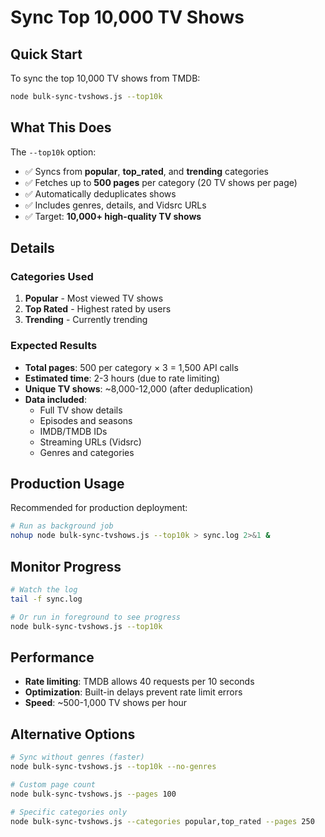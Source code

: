 # Sync Top 10,000 TV Shows

## Quick Start

To sync the top 10,000 TV shows from TMDB:

```bash
node bulk-sync-tvshows.js --top10k
```

## What This Does

The `--top10k` option:
- ✅ Syncs from **popular**, **top_rated**, and **trending** categories
- ✅ Fetches up to **500 pages** per category (20 TV shows per page)
- ✅ Automatically deduplicates shows
- ✅ Includes genres, details, and Vidsrc URLs
- ✅ Target: **10,000+ high-quality TV shows**

## Details

### Categories Used
1. **Popular** - Most viewed TV shows
2. **Top Rated** - Highest rated by users  
3. **Trending** - Currently trending

### Expected Results
- **Total pages**: 500 per category × 3 = 1,500 API calls
- **Estimated time**: 2-3 hours (due to rate limiting)
- **Unique TV shows**: ~8,000-12,000 (after deduplication)
- **Data included**:
  - Full TV show details
  - Episodes and seasons
  - IMDB/TMDB IDs
  - Streaming URLs (Vidsrc)
  - Genres and categories

## Production Usage

Recommended for production deployment:

```bash
# Run as background job
nohup node bulk-sync-tvshows.js --top10k > sync.log 2>&1 &
```

## Monitor Progress

```bash
# Watch the log
tail -f sync.log

# Or run in foreground to see progress
node bulk-sync-tvshows.js --top10k
```

## Performance

- **Rate limiting**: TMDB allows 40 requests per 10 seconds
- **Optimization**: Built-in delays prevent rate limit errors
- **Speed**: ~500-1,000 TV shows per hour

## Alternative Options

```bash
# Sync without genres (faster)
node bulk-sync-tvshows.js --top10k --no-genres

# Custom page count
node bulk-sync-tvshows.js --pages 100

# Specific categories only
node bulk-sync-tvshows.js --categories popular,top_rated --pages 250
```
